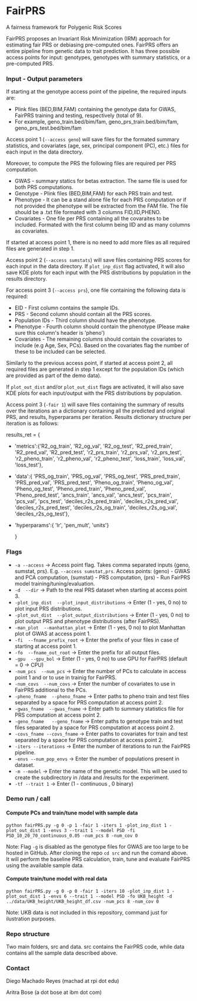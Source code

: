 # FairPRS
A fairness framework for Polygenic Risk Scores

FairPRS proposes an Invariant Risk Minimization (IRM) approach for estimating fair PRS or debiasing pre-computed ones.
FairPRS offers an entire pipeline from genetic data to trait prediction. It has three possible access points for input: genotypes, genotypes with summary statistics, or a pre-computed PRS.

### Input - Output parameters
  
If starting at the genotype access point of the pipeline, the required inputs are:
- Plink files (BED,BIM,FAM) containing the genotype data for GWAS, FairPRS training and testing, respectively (total of 9).
- For example, geno_train.bed/bim/fam, geno_prs_train.bed/bim/fam, geno_prs_test.bed/bim/fam

Access point 1 (`--access geno`) will save files for the formated summary statistics, and covariates (age, sex, principal component (PC), etc.) files for each input in the data directory.


Moreover, to compute the PRS the following files are required per PRS computation.
- GWAS - summary statics for betas extraction. The same file is used for both PRS computations.
- Genotype - Plink files (BED,BIM,FAM) for each PRS train and test.
- Phenotype - It can be a stand alone file for each PRS computation or if not provided the phenotype will be extracted from the FAM file. The file should be a .txt file formated with 3 columns FID,IID,PHENO.
- Covariates - One file per PRS containing all the covaraites to be included. Formated with the first column being IID and as many columns as covariates.

If started at access point 1, there is no need to add more files as all required files are generated in step 1.

Access point 2 (`--access sumstats`) will save files containing PRS scores for each input in the data directory.
If `plot_inp_dist` flag activated, it will also save KDE plots for each input with the PRS distributions by population in the results directory.

For access point 3 (`--access prs`), one file containing the following data is required:
- EID - First column contains the sample IDs.
- PRS - Second column should contain all the PRS scores.
- Population IDs - Third column should have the phenotype.
- Phenotype - Fourth column should contain the phenotype (Please make sure this column's header is 'pheno')
- Covariates - The remaining columns should contain the covariates to include (e.g Age, Sex, PCs). Based on the covariates flag the number of these to be included can be selected.

Similarly to the previous access point, if started at access point 2, all required files are generated in step 1 except for the population IDs (which are provided as part of the demo data).

If `plot_out_dist` and/or `plot_out_dist` flags are activated, it will also save KDE plots for each input/output with the PRS distributions by population.

Access point 3 (`-fair 1`) will save files containing the summary of results over the iterations an a dictionary containing all the predicted and original PRS, and results, hyperparams per iteration. Results dictionary structure per iteration is as follows:

results_ret = {
- 'metrics':{'R2_og_train', 'R2_og_val', 'R2_og_test', 'R2_pred_train', 'R2_pred_val', 'R2_pred_test', 'r2_prs_train', 'r2_prs_val', 'r2_prs_test', 'r2_pheno_train', 'r2_pheno_val', 'r2_pheno_test', 'loss_train', 'loss_val', 'loss_test'},
- 'data':{ 'PRS_og_train', 'PRS_og_val', 'PRS_og_test', 'PRS_pred_train', 'PRS_pred_val', 'PRS_pred_test', 'Pheno_og_train', 'Pheno_og_val', 'Pheno_og_test', 'Pheno_pred_train', 'Pheno_pred_val', 'Pheno_pred_test', 'ancs_train', 'ancs_val', 'ancs_test', 'pcs_train', 'pcs_val', 'pcs_test', 'deciles_r2s_pred_train',  'deciles_r2s_pred_val', 'deciles_r2s_pred_test', 'deciles_r2s_og_train', 'deciles_r2s_og_val', 'deciles_r2s_og_test'},
- 'hyperparams':{
          'lr', 'pen_mult', 'units'}
      
  }


### Flags
-  `-a --access` -> Access point flag. Takes comma separated inputs {geno, sumstat, prs}. E.g. `--access sumstat,prs`. Access points: (geno) - GWAS and PCA computation, (sumstat) - PRS computation, (prs) - Run FairPRS model training/tuning/evaluation.
- `-d  --dir` -> Path to the real PRS dataset when starting at access point 3.
- `-plot_inp_dist  --plot_input_distributions` -> Enter (1 - yes, 0 no) to plot input PRS distributions.
- `-plot_out_dist  --plot_output_distributions` -> Enter (1 - yes, 0 no) to plot output PRS and phenotype distributions (after FairPRS).
- `-man_plot  --manhattan_plot` -> Enter (1 - yes, 0 no) to plot Manhattan plot of GWAS at access point 1.
- `-fi  --fname_prefix_root` -> Enter the prefix of your files in case of starting at access point 1.
- `-fo  --fname_out_root` -> Enter the prefix for all output files.
- `-gpu  --gpu_bol` ->  Enter (1 - yes, 0 no) to use GPU for FairPRS (default = 0 -> CPU)
- `-num_pcs  --num_pcs` -> Enter the number of PCs to calculate in access point 1 and or to use in trainig for FairPRS.
- `-num_covs  --num_covs` -> Enter the number of covariates to use in FairPRS additional to the PCs.
- `-pheno_fname  --pheno_fname` -> Enter paths to pheno train and test files separated by a space for PRS computation at access point 2.
- `-gwas_fname  --gwas_fname` -> Enter path to summary statistics file for PRS computation at access point 2.
- `-geno_fname   --geno_fname` -> Enter paths to genotype train and test files separated by a space for PRS computation at access point 2.
- `-covs_fname --covs_fname` -> Enter paths to covariates for train and test separated by a space for PRS computation at access point 2.
- `-iters --iterations` -> Enter the number of iterations to run the FairPRS pipeline.
- `-envs --num_pop_envs` -> Enter the number of populations present in dataset. 
- `-m --model` -> Enter the name of the genetic model. This will be used to create the subdirectory in /data and /results for the experiment.
- `-tf --trait 1` -> Enter (1 - continuous , 0 binary)



### Demo run / call
#### Compute PCs and train/tune model with sample data
```
python fairPRS.py -g 0 -p 1 -fair 1 -iters 1 -plot_inp_dist 1 -plot_out_dist 1 -envs 3 --trait 1 --model PSD -fi PSD_10_20_70_continuous_0.05 -num_pcs 8 -num_cov 0
```
Note: Flag `-g` is disabled as the genotype files for GWAS are too large to be hosted in GitHub.
After cloning the repo `cd src` and run the comand above. It will perform the baseline PRS calculation, train, tune and evaluate FairPRS using the available sample data.
#### Compute train/tune model with real data
```
python fairPRS.py -g 0 -p 0 -fair 1 -iters 10 -plot_inp_dist 1 -plot_out_dist 1 -envs 6 --trait 1 --model PSD -fo UKB_height -d ../data/UKB_height/UKB_height_df.csv -num_pcs 8 -num_cov 0
```
Note: UKB data is not included in this repository, command just for ilustration purposes.

### Repo structure
Two main folders, src and data. src contains the FairPRS code, while data contains all the sample data described above.

### Contact
Diego Machado Reyes (machad at rpi dot edu) 

Aritra Bose (a dot bose at ibm dot com)
